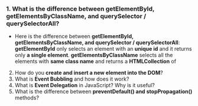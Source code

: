### 1. What is the difference between **getElementById, getElementsByClassName, and querySelector / querySelectorAll**?
- Here is the difference between **getElementById, getElementsByClassName, and querySelector / querySelectorAll**:
**getElementById** only selects an element with an **unique id** and it returns only **a single element**.
**getElementsByClassName** selects all the elements with **same class name** and returns a **HTMLCollection** of  
2. How do you **create and insert a new element into the DOM**?
3. What is **Event Bubbling** and how does it work?
4. What is **Event Delegation** in JavaScript? Why is it useful?
5. What is the difference between **preventDefault() and stopPropagation()** methods?